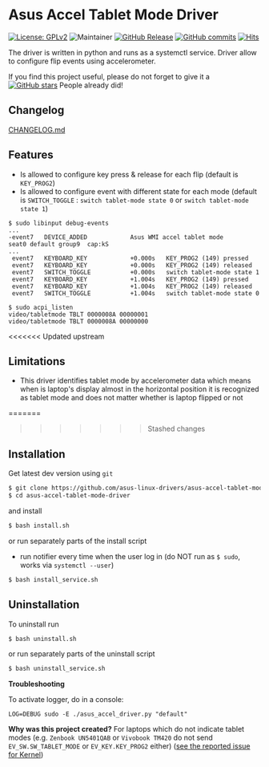 # Asus Accel Tablet Mode Driver

[![License: GPLv2](https://img.shields.io/badge/License-GPL_v2-blue.svg)](https://www.gnu.org/licenses/old-licenses/gpl-2.0.en.html)
![Maintainer](https://img.shields.io/badge/maintainer-ldrahnik-blue)
[![GitHub Release](https://img.shields.io/github/release/asus-linux-drivers/asus-accel-tablet-mode-driver.svg?style=flat)](https://github.com/asus-linux-drivers/asus-accel-tablet-mode-driver/releases)
[![GitHub commits](https://img.shields.io/github/commits-since/asus-linux-drivers/asus-accel-tablet-mode-driver/v0.0.1.svg)](https://GitHub.com/asus-linux-drivers/asus-accel-tablet-mode-driver/commit/)
[![Hits](https://hits.seeyoufarm.com/api/count/incr/badge.svg?url=https%3A%2F%2Fgithub.com%2Fasus-linux-drivers%2Fasus-fliplock-driver&count_bg=%2379C83D&title_bg=%23555555&icon=&icon_color=%23E7E7E7&title=hits&edge_flat=false)](https://hits.seeyoufarm.com)

The driver is written in python and runs as a systemctl service. Driver allow to configure flip events using accelerometer.

If you find this project useful, please do not forget to give it a [![GitHub stars](https://img.shields.io/github/stars/asus-linux-drivers/asus-accel-tablet-mode-driver.svg?style=social&label=Star&maxAge=2592000)](https://github.com/asus-linux-drivers/asus-accel-tablet-mode-driver/stargazers) People already did!

## Changelog

[CHANGELOG.md](CHANGELOG.md)

## Features

- Is allowed to configure key press & release for each flip (default is `KEY_PROG2`)
- Is allowed to configure event with different state for each mode (default is `SWITCH_TOGGLE` : `switch tablet-mode state 0` or `switch tablet-mode state 1`)

```
$ sudo libinput debug-events
...
-event7   DEVICE_ADDED            Asus WMI accel tablet mode        seat0 default group9  cap:kS
...
 event7   KEYBOARD_KEY            +0.000s	KEY_PROG2 (149) pressed
 event7   KEYBOARD_KEY            +0.000s	KEY_PROG2 (149) released
 event7   SWITCH_TOGGLE           +0.000s	switch tablet-mode state 1
 event7   KEYBOARD_KEY            +1.004s	KEY_PROG2 (149) pressed
 event7   KEYBOARD_KEY            +1.004s	KEY_PROG2 (149) released
 event7   SWITCH_TOGGLE           +1.004s	switch tablet-mode state 0
```

```
$ sudo acpi_listen
video/tabletmode TBLT 0000008A 00000001
video/tabletmode TBLT 0000008A 00000000
```

<<<<<<< Updated upstream
## Limitations

- This driver identifies tablet mode by accelerometer data which means when is laptop's display almost in the horizontal position it is recognized as tablet mode and does not matter whether is laptop flipped or not

=======
>>>>>>> Stashed changes
## Installation

Get latest dev version using `git`

```bash
$ git clone https://github.com/asus-linux-drivers/asus-accel-tablet-mode-driver
$ cd asus-accel-tablet-mode-driver
```

and install

```bash
$ bash install.sh
```

or run separately parts of the install script

- run notifier every time when the user log in (do NOT run as `$ sudo`, works via `systemctl --user`)

```bash
$ bash install_service.sh
```

## Uninstallation

To uninstall run

```bash
$ bash uninstall.sh
```

or run separately parts of the uninstall script

```bash
$ bash uninstall_service.sh
```

**Troubleshooting**

To activate logger, do in a console:
```
LOG=DEBUG sudo -E ./asus_accel_driver.py "default"
```

**Why was this project created?** For laptops which do not indicate tablet modes (e.g. `Zenbook UN5401QAB` or `Vivobook TM420` do not send `EV_SW.SW_TABLET_MODE` or `EV_KEY.KEY_PROG2` either)
([see the reported issue for Kernel](https://bugzilla.kernel.org/show_bug.cgi?id=214675))
